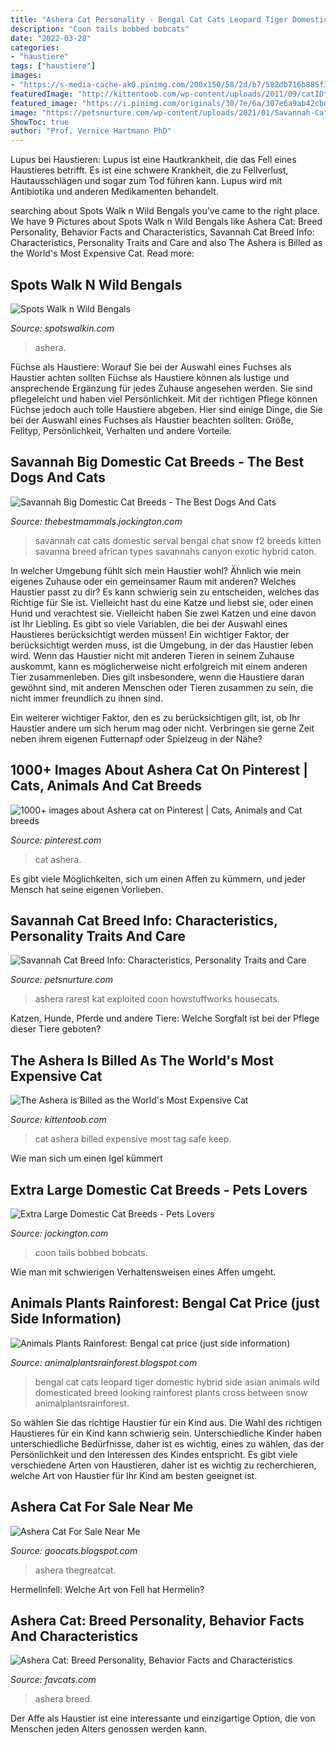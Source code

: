 ```yaml
---
title: "Ashera Cat Personality - Bengal Cat Cats Leopard Tiger Domestic Hybrid Side Asian Animals Wild Domesticated Breed Looking Rainforest Plants Cross Between Snow Animalplantsrainforest"
description: "Coon tails bobbed bobcats"
date: "2022-03-28"
categories:
- "haustiere"
tags: ["haustiere"]
images:
- "https://s-media-cache-ak0.pinimg.com/200x150/58/2d/b7/582db716b885f39581b420044cadc1f8.jpg"
featuredImage: "http://kittentoob.com/wp-content/uploads/2011/09/catIDtag.jpg"
featured_image: "https://i.pinimg.com/originals/30/7e/6a/307e6a9ab42cbdd2c82e82e64d24107b.jpg"
image: "https://petsnurture.com/wp-content/uploads/2021/01/Savannah-Cat-Breed-Information-2.jpg"
ShowToc: true
author: "Prof. Vernice Hartmann PhD"
---
```



Lupus bei Haustieren:
Lupus ist eine Hautkrankheit, die das Fell eines Haustieres betrifft. Es ist eine schwere Krankheit, die zu Fellverlust, Hautausschlägen und sogar zum Tod führen kann. Lupus wird mit Antibiotika und anderen Medikamenten behandelt.

	

		
searching about Spots Walk n Wild Bengals you've came to the right place. We have 9 Pictures about Spots Walk n Wild Bengals like Ashera Cat: Breed Personality, Behavior Facts and Characteristics, Savannah Cat Breed Info: Characteristics, Personality Traits and Care and also The Ashera is Billed as the World&#039;s Most Expensive Cat. Read more:
		
    
## Spots Walk N Wild Bengals

<img loading=lazy src="http://www.spotswalkin.com/cattery/Queens/Ashera/img_2472.cr2.jpg" onerror="this.onerror=null;this.src='https://tse3.mm.bing.net/th?id=OIP.zAopQGKh2DaYi7HLfwdGRAHaFZ&amp;pid=15.1';" alt="Spots Walk n Wild Bengals">

_Source: spotswalkin.com_

>ashera. 

	

Füchse als Haustiere: Worauf Sie bei der Auswahl eines Fuchses als Haustier achten sollten
Füchse als Haustiere können als lustige und ansprechende Ergänzung für jedes Zuhause angesehen werden. Sie sind pflegeleicht und haben viel Persönlichkeit. Mit der richtigen Pflege können Füchse jedoch auch tolle Haustiere abgeben. Hier sind einige Dinge, die Sie bei der Auswahl eines Fuchses als Haustier beachten sollten: Größe, Felltyp, Persönlichkeit, Verhalten und andere Vorteile.

    
## Savannah Big Domestic Cat Breeds - The Best Dogs And Cats

<img loading=lazy src="https://i.pinimg.com/originals/30/7e/6a/307e6a9ab42cbdd2c82e82e64d24107b.jpg" onerror="this.onerror=null;this.src='https://tse1.mm.bing.net/th?id=OIP.Vxfs7nBZkOHWSA-AvEKkmgHaE9&amp;pid=15.1';" alt="Savannah Big Domestic Cat Breeds - The Best Dogs And Cats">

_Source: thebestmammals.jockington.com_

>savannah cat cats domestic serval bengal chat snow f2 breeds kitten savanna breed african types savannahs canyon exotic hybrid caton. 

	

In welcher Umgebung fühlt sich mein Haustier wohl? Ähnlich wie mein eigenes Zuhause oder ein gemeinsamer Raum mit anderen?
Welches Haustier passt zu dir? Es kann schwierig sein zu entscheiden, welches das Richtige für Sie ist. Vielleicht hast du eine Katze und liebst sie, oder einen Hund und verachtest sie. Vielleicht haben Sie zwei Katzen und eine davon ist Ihr Liebling. Es gibt so viele Variablen, die bei der Auswahl eines Haustieres berücksichtigt werden müssen!
Ein wichtiger Faktor, der berücksichtigt werden muss, ist die Umgebung, in der das Haustier leben wird. Wenn das Haustier nicht mit anderen Tieren in seinem Zuhause auskommt, kann es möglicherweise nicht erfolgreich mit einem anderen Tier zusammenleben. Dies gilt insbesondere, wenn die Haustiere daran gewöhnt sind, mit anderen Menschen oder Tieren zusammen zu sein, die nicht immer freundlich zu ihnen sind.

Ein weiterer wichtiger Faktor, den es zu berücksichtigen gilt, ist, ob Ihr Haustier andere um sich herum mag oder nicht. Verbringen sie gerne Zeit neben ihrem eigenen Futternapf oder Spielzeug in der Nähe?

    
## 1000+ Images About Ashera Cat On Pinterest | Cats, Animals And Cat Breeds

<img loading=lazy src="https://s-media-cache-ak0.pinimg.com/200x150/58/2d/b7/582db716b885f39581b420044cadc1f8.jpg" onerror="this.onerror=null;this.src='https://tse4.mm.bing.net/th?id=OIP.rX-RO18LO6DQ2sSpAGcc4gHaFj&amp;pid=15.1';" alt="1000+ images about Ashera cat on Pinterest | Cats, Animals and Cat breeds">

_Source: pinterest.com_

>cat ashera. 

	

Es gibt viele Möglichkeiten, sich um einen Affen zu kümmern, und jeder Mensch hat seine eigenen Vorlieben.

    
## Savannah Cat Breed Info: Characteristics, Personality Traits And Care

<img loading=lazy src="https://petsnurture.com/wp-content/uploads/2021/01/Savannah-Cat-Breed-Information-2.jpg" onerror="this.onerror=null;this.src='https://tse1.mm.bing.net/th?id=OIP.L2yRhPNHlnmf4_grbRDyYQHaEK&amp;pid=15.1';" alt="Savannah Cat Breed Info: Characteristics, Personality Traits and Care">

_Source: petsnurture.com_

>ashera rarest kat exploited coon howstuffworks housecats. 

	

Katzen, Hunde, Pferde und andere Tiere: Welche Sorgfalt ist bei der Pflege dieser Tiere geboten?

    
## The Ashera Is Billed As The World&#039;s Most Expensive Cat

<img loading=lazy src="http://kittentoob.com/wp-content/uploads/2011/09/catIDtag.jpg" onerror="this.onerror=null;this.src='https://tse1.mm.bing.net/th?id=OIP.XlEPR9-wJ-6fesr12Q_f5AHaFj&amp;pid=15.1';" alt="The Ashera is Billed as the World&#039;s Most Expensive Cat">

_Source: kittentoob.com_

>cat ashera billed expensive most tag safe keep. 

	

Wie man sich um einen Igel kümmert

    
## Extra Large Domestic Cat Breeds - Pets Lovers

<img loading=lazy src="https://i.pinimg.com/564x/28/8d/05/288d057526e92d5465215356ae6113f0.jpg" onerror="this.onerror=null;this.src='https://tse4.mm.bing.net/th?id=OIP.m0BV9kBD0ufetd4vgswlnAHaFj&amp;pid=15.1';" alt="Extra Large Domestic Cat Breeds - Pets Lovers">

_Source: jockington.com_

>coon tails bobbed bobcats. 

	

Wie man mit schwierigen Verhaltensweisen eines Affen umgeht.

    
## Animals Plants Rainforest: Bengal Cat Price (just Side Information)

<img loading=lazy src="https://3.bp.blogspot.com/-2ozmbzj6ZnI/UDlUqs_Qs2I/AAAAAAAADBc/de-QJ0AW870/s320/bengal+cat1.jpg" onerror="this.onerror=null;this.src='https://tse4.mm.bing.net/th?id=OIP.UezcQO6sr1DnDuIUU3vC3wHaHk&amp;pid=15.1';" alt="Animals Plants Rainforest: Bengal cat price (just side information)">

_Source: animalplantsrainforest.blogspot.com_

>bengal cat cats leopard tiger domestic hybrid side asian animals wild domesticated breed looking rainforest plants cross between snow animalplantsrainforest. 

	

So wählen Sie das richtige Haustier für ein Kind aus.
Die Wahl des richtigen Haustieres für ein Kind kann schwierig sein. Unterschiedliche Kinder haben unterschiedliche Bedürfnisse, daher ist es wichtig, eines zu wählen, das der Persönlichkeit und den Interessen des Kindes entspricht. Es gibt viele verschiedene Arten von Haustieren, daher ist es wichtig zu recherchieren, welche Art von Haustier für Ihr Kind am besten geeignet ist.

    
## Ashera Cat For Sale Near Me

<img loading=lazy src="https://www.thegreatcat.org/wp-content/uploads/2019/06/Ashera-Cat-1.jpg" onerror="this.onerror=null;this.src='https://tse3.mm.bing.net/th?id=OIP.ZhcLB3-I2-rk52gyaOztxwHaEK&amp;pid=15.1';" alt="Ashera Cat For Sale Near Me">

_Source: goocats.blogspot.com_

>ashera thegreatcat. 

	

Hermelinfell: Welche Art von Fell hat Hermelin?

    
## Ashera Cat: Breed Personality, Behavior Facts And Characteristics

<img loading=lazy src="https://favcats.com/wp-content/uploads/ashera-cat-characteristic-300x200.jpg" onerror="this.onerror=null;this.src='https://tse2.mm.bing.net/th?id=OIP.l-LBCF1zhxtBZoUW7YTbjAAAAA&amp;pid=15.1';" alt="Ashera Cat: Breed Personality, Behavior Facts and Characteristics">

_Source: favcats.com_

>ashera breed. 

	

Der Affe als Haustier ist eine interessante und einzigartige Option, die von Menschen jeden Alters genossen werden kann.

